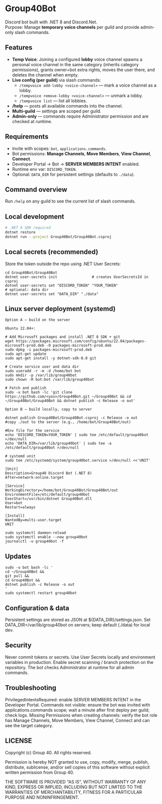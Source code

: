 # Group40Bot

Discord bot built with .NET 8 and Discord.Net.  
Purpose: Manage **temporary voice channels** per guild and provide admin-only slash commands.

## Features
- **Temp Voice**: Joining a configured **lobby** voice channel spawns a personal voice channel in the same category (inherits category permissions), grants owner+bot extra rights, moves the user there, and deletes the channel when empty.
- **Live config (per guild)** via slash commands:
  - `/tempvoice add-lobby <voice-channel>` — mark a voice channel as a lobby.
  - `/tempvoice remove-lobby <voice-channel>` — unmark a lobby.
  - `/tempvoice list` — list all lobbies.
- **/help** — posts all available commands into the channel.
- **Multi-guild** — settings are scoped per guild.
- **Admin-only** — commands require Administrator permission and are checked at runtime.

## Requirements
- Invite with scopes: `bot`, `applications.commands`.
- Bot permissions: **Manage Channels**, **Move Members**, **View Channel**, **Connect**.
- Developer Portal → Bot → **SERVER MEMBERS INTENT** enabled.
- Runtime env var: `DISCORD_TOKEN`.
- Optional: `DATA_DIR` for persistent settings (defaults to `./data`).

## Command overview
Run `/help` on any guild to see the current list of slash commands.

## Local development
```bash
# .NET 8 SDK required
dotnet restore
dotnet run --project Group40Bot/Group40Bot.csproj
```

## Local secrets (recommended)

Store the token outside the repo using .NET User Secrets:
```
cd Group40Bot/Group40Bot
dotnet user-secrets init                # creates UserSecretsId in csproj
dotnet user-secrets set "DISCORD_TOKEN" "YOUR_TOKEN"
# optional: data dir
dotnet user-secrets set "DATA_DIR" "./data"
```

## Linux server deployment (systemd)
```
Option A — build on the server

Ubuntu 22.04+:

# Add Microsoft packages and install .NET 8 SDK + git
wget https://packages.microsoft.com/config/ubuntu/22.04/packages-microsoft-prod.deb -O packages-microsoft-prod.deb
sudo dpkg -i packages-microsoft-prod.deb
sudo apt-get update
sudo apt-get install -y dotnet-sdk-8.0 git

# Create service user and data dir
sudo useradd -r -m -d /home/bot bot
sudo mkdir -p /var/lib/group40bot
sudo chown -R bot:bot /var/lib/group40bot

# Fetch and publish
sudo -u bot bash -lc 'git clone https://github.com/<you>/Group40Bot.git ~/Group40Bot && cd ~/Group40Bot/Group40Bot && dotnet publish -c Release -o out'

Option B — build locally, copy to server

dotnet publish Group40Bot/Group40Bot.csproj -c Release -o out
#copy ./out to the server (e.g., /home/bot/Group40Bot/out)

#Env file for the service
echo 'DISCORD_TOKEN=YOUR_TOKEN' | sudo tee /etc/default/group40bot >/dev/null
echo 'DATA_DIR=/var/lib/group40bot' | sudo tee -a /etc/default/group40bot >/dev/null

# systemd unit
sudo tee /etc/systemd/system/group40bot.service >/dev/null <<'UNIT'

[Unit]
Description=Group40 Discord Bot (.NET 8)
After=network-online.target

[Service]
WorkingDirectory=/home/bot/Group40Bot/Group40Bot/out
EnvironmentFile=/etc/default/group40bot
ExecStart=/usr/bin/dotnet Group40Bot.dll
User=bot
Restart=always

[Install]
WantedBy=multi-user.target
UNIT

sudo systemctl daemon-reload
sudo systemctl enable --now group40bot
journalctl -u group40bot -f
```

## Updates

```
sudo -u bot bash -lc '
cd ~/Group40Bot &&
git pull &&
cd Group40Bot &&
dotnet publish -c Release -o out
'
sudo systemctl restart group40bot
```

## Configuration & data

Persistent settings are stored as JSON at ${DATA_DIR}/settings.json.
Set DATA_DIR=/var/lib/group40bot on servers; keep default (./data) for local dev.

## Security

Never commit tokens or secrets. Use User Secrets locally and environment variables in production.
Enable secret scanning / branch protection on the repository.
The bot checks Administrator at runtime for all admin commands.

## Troubleshooting

PrivilegedIntentsRequired: enable SERVER MEMBERS INTENT in the Developer Portal.
Commands not visible: ensure the bot was invited with applications.commands scope; wait a minute after first deploy per guild; check logs.
Missing Permissions when creating channels: verify the bot role has Manage Channels, Move Members, View Channel, Connect and can see the target category.

## LICENSE

Copyright (c) Group 40. All rights reserved.

Permission is hereby NOT granted to use, copy, modify, merge, publish, distribute,
sublicense, and/or sell copies of this software without explicit written permission
from Group 40.

THE SOFTWARE IS PROVIDED "AS IS", WITHOUT WARRANTY OF ANY KIND, EXPRESS OR IMPLIED,
INCLUDING BUT NOT LIMITED TO THE WARRANTIES OF MERCHANTABILITY, FITNESS FOR A
PARTICULAR PURPOSE AND NONINFRINGEMENT.
